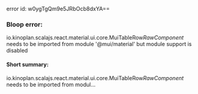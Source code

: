 error id: w0ygTgQm9e5JRbOcb8dxYA==
### Bloop error:

io.kinoplan.scalajs.react.material.ui.core.MuiTableRow$RawComponent$ needs to be imported from module '@mui/material' but module support is disabled
#### Short summary: 

io.kinoplan.scalajs.react.material.ui.core.MuiTableRow$RawComponent$ needs to be imported from modul...